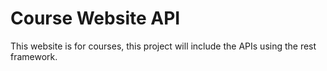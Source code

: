 # Course Website API

This website is for courses, this project will include the APIs using the rest framework.
